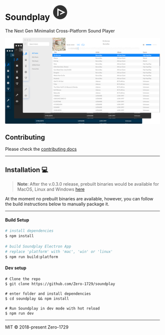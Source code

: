 # Soundplay <img src="./static/icons/icon_1024x1024.png" height="52"></img>

The Next Gen Minimalist Cross-Platform Sound Player

![screenshot](./screenshot.png)


## Contributing

Please check the [contributing docs](./docs/CONTRIBUTING.md)

---

## Installation :computer:

> **Note**: After the v.0.3.0 release, prebuilt binaries would be available for MacOS, Linux and Windows [here](https://github.com/Zero-1729/soundplay/releases)

At the moment no prebuilt binaries are available, however, you can follow the build instructions below to manually package it.

---

#### Build Setup

``` bash
# install dependencies
$ npm install

# build Soundplay Electron App
# replace 'platform' with 'mac', 'win' or 'linux'
$ npm run build:platform
```

#### Dev setup

```
# Clone the repo
$ git clone https://github.com/Zero-1729/soundplay

# enter folder and install dependencies
$ cd soundplay && npm install

# Run Soundplay in dev mode with hot reload
$ npm run dev
```

---

MIT &copy; 2018-present Zero-1729
